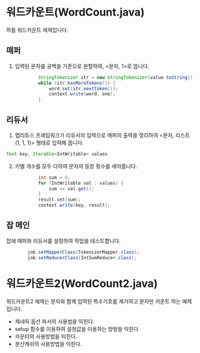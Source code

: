 # 워드카운트(WordCount.java)
하둡 워드카운트 에제입니다.

## 매퍼
1. 입력된 문자를 공백을 기준으로 분할하여, <문자, 1>로 씁니다. 

```java
			StringTokenizer itr = new StringTokenizer(value.toString());
			while (itr.hasMoreTokens()) {
				word.set(itr.nextToken());
				context.write(word, one);
			}
```

## 리듀서 
1. 맵리듀스 프레임워크가 리듀서의 입력으로 매퍼의 출력을 정리하여 <문자, 리스트(1, 1, 1)> 형태로 입력해 줍니다. 

```java
Text key, Iterable<IntWritable> values
```

2. 키별 개수를 모두 더하여 문자의 등장 횟수를 세어줍니다. 

```java
			int sum = 0;
			for (IntWritable val : values) {
				sum += val.get();
			}
			result.set(sum);
			context.write(key, result);
```
 
## 잡 메인 
잡에 매퍼와 리듀서를 설정하여 작업을 테스트합니다. 

```java
		job.setMapperClass(TokenizerMapper.class);
		job.setReducerClass(IntSumReducer.class);
```

# 워드카운트2(WordCount2.java)
워드카운트2 예제는 문자와 함께 입력된 특수기호를 제거하고 문자만 카운트 하는 예제입니다. 

+ 제네릭 옵션 파서의 사용법을 익힌다. 
+ setup 함수를 이용하여 설정값을 이용하는 방벙을 익힌다. 
+ 카운터의 사용방법을 익힌다. 
+ 분산캐쉬의 사용방법을 익힌다. 